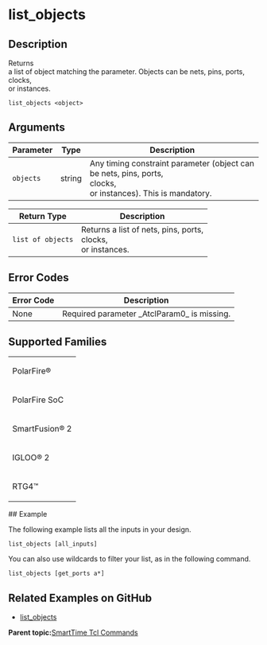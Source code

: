 # list\_objects

## Description

Returns<br /> a list of object matching the parameter. Objects can be nets, pins, ports,<br /> clocks,<br /> or instances.

```
list_objects <object>
```

## Arguments

|Parameter|Type|Description|
|---------|----|-----------|
|`objects`|string|Any timing constraint parameter \(object can be nets, pins, ports,<br /> clocks,<br /> or instances\). This is mandatory.|

|Return Type|Description|
|-----------|-----------|
|`list of objects`|Returns a list of nets, pins, ports,<br /> clocks,<br /> or instances.|

## Error Codes

|Error Code|Description|
|----------|-----------|
|None|Required parameter \_AtclParam0\_ is missing.|

## Supported Families

<table id="GUID-56F9E300-6CAB-48D0-9D92-B4EC8F62D904"><tbody><tr><td>

PolarFire®

</td></tr><tr><td>

PolarFire SoC

</td></tr><tr><td>

SmartFusion® 2

</td></tr><tr><td>

IGLOO® 2

</td></tr><tr><td>

RTG4™

</td></tr></tbody>
</table>## Example

The following example lists all the inputs in your design.

```
list_objects [all_inputs]
```

You can also use wildcards to filter your list, as in the following command.

```
list_objects [get_ports a*]
```

## Related Examples on GitHub

-   [list\_objects](https://github.com/MicrochipTech/Libero-SoC-Design-Suite-Tcl-Examples/tree/basic_tcl_examples/SmartTime/list_objects)

**Parent topic:**[SmartTime Tcl Commands](GUID-96623DD0-9D90-4AFA-90C3-B2BAEEE15670.md)

